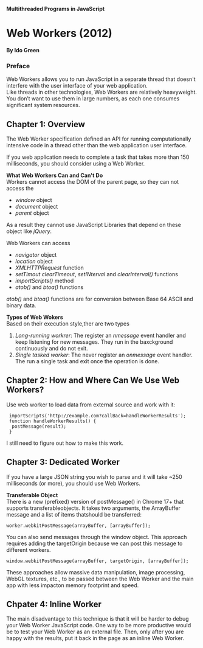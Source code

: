 __Multithreaded Programs in JavaScript__  
# Web Workers (2012) 
__By Ido Green__  

### Preface 
Web Workers allows you to run JavaScript in a separate thread that doesn't interfere with the user interface of your web application.   
Like threads in other technologies, Web Workers are relatively heavyweight. You don’t want to use them in large numbers, as each one consumes significant system resources.

## Chapter 1: Overview
The Web Worker specification defined an API for running computationally intensive code in a thread other than the web application user interface.  

If you web application needs to complete a task that takes more than 150 milliseconds, you should consider using a Web Worker. 

__What Web Workers Can and Can't Do__   
Workers cannot access the DOM of the parent page, so they can not access the   
* _window_ object
* _document_ object
* _parent_ object

As a result they cannot use JavaScript Libraries that depend on these object like _jQuery_.  

Web Workers can access 
* _navigator_ object
* _location_ object 
* _XMLHTTPRequest_ function 
* _setTimout_ _clearTimeout_, _setINterval_ and _clearInterval()_ functions
*  _importScripts()_ method
* _atob()_  and _btoa()_ functions  

_atob()_  and _btoa()_ functions are for conversion between Base 64 ASCII and binary data. 

__Types of Web Wokers__   
Based on their execution style,ther are two types  
1. _Long-running workrer_: The register an _nmessage_ event handler and keep listening for new messages. They run in the baxckground continuously and do not exit.  
2. _Single tasked worker_: The never register an _onmessage_ event handler. The run a single task and exit once the operation is done.  

## Chapter 2: How and Where Can We Use Web Workers?   
Use web worker to load data from external source and work with it:  
```
 importScripts('http://example.com?callBack=handleWorkerResults');
 function handleWorkerResults() {
  postMessage(result);
 }
```
I still need to figure out how to make this work.   

## Chapter 3: Dedicated Worker  
If you have a large JSON string you wish to parse and it will take ~250 milliseconds (or more), you should use Web Workers. 

__Transferable Object__  
There is a new (prefixed) version of postMessage() in Chrome 17+ that supports transferableobjects. It takes two arguments, the ArrayBuffer message and a list of items thatshould be transferred:
```
worker.webkitPostMessage(arrayBuffer, [arrayBuffer]);
```
You can also send messages through the window object. This approach requires adding the targetOrigin because we can post this message to different workers. 
```
window.webkitPostMessage(arrayBuffer, targetOrigin, [arrayBuffer]);
```   
These approaches allow massive data manipulation, image processing, WebGL textures, etc., to be passed between the Web Worker and the main app with less impacton memory footprint and speed.

## Chpater 4: Inline Worker  
The main disadvantage to this technique is that it will be harder to debug your Web Worker JavaScript code. One way to
be more productive would be to test your Web Worker as an external file. Then, only after you are happy with the results, put it back in the page as an inline Web Worker.